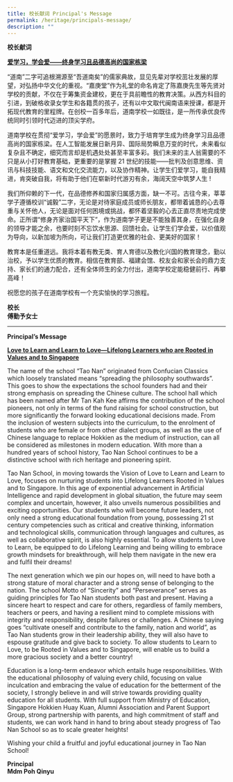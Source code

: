 ```yaml
---
title: 校长献词 Principal's Message
permalink: /heritage/principals-message/
description: ""
---
```


**校长献词**

<u><strong> 爱学习，学会爱——终身学习且品德高尚的国家栋梁 </strong></u>

“道南”二字可追根溯源至“吾道南矣”的儒家典故，显见先辈对学校茁壮发展的厚望，对弘扬中华文化的重视。“嘉庚堂”作为礼堂的命名肯定了陈嘉庚先生等先贤对学校的贡献，不仅在于筹集资金建校，更在于具前瞻性的教育决策。从西方科目的引进，到破格收录女学生和各籍贯的孩子，还有以中文取代闽南语来授课，都是开拓现代教育的里程牌。在创校一百多年后，道南学校一如既往，是一所传承优良传统同时引领时代迈进的顶尖学府。

道南学校在贯彻“爱学习，学会爱”的愿景时，致力于培育学生成为终身学习且品德高尚的国家栋梁。在人工智能发展日新月异、国际局势瞬息万变的时代，未来看似复杂且不确定，细究而言却是机遇处处甚至丰富多彩。我们未来的主人翁需要的不只是从小打好教育基础，更重要的是掌握 21 世纪的技能——批判及创意思维、资讯与科技技能、语文和文化交流能力，以及协作精神。让学生们爱学习，能自我精进，肯突破自我，将有助于他们在崭新时代游刃有余，海阔天空中筑梦人生 !

我们所仰赖的下一代，在品德修养和国家归属感方面，缺一不可。古往今来，莘莘学子遵循校训“诚毅”二字，无论是对待家庭成员或师长朋友，都带着诚恳的心去尊重与关怀他人，无论是面对任何困境或挑战，都怀着坚毅的心去正直尽责地完成使命。正所谓“修身齐家治国平天下”，作为道南学子更是不能独善其身，在强化自身的领导才能之余，也要时刻不忘饮水思源、回馈社会。让学生们学会爱，以价值观为导向，以新加坡为所向，可让我们打造更优雅的社会、更美好的国家！

教育本是任重道远。我将本着有教无类、育人育德以及教化兴国的教育理念，勤以治校，予以学生优质的教育。相信在教育部、福建会馆、校友会和家长会的鼎力支持、家长们的通力配合，还有全体师生的全力付出，道南学校定能稳健前行、再攀高峰！

祝愿您的孩子在道南学校有一个充实愉快的学习旅程。

**校长** <br>
**傅勤予女士**

-----------

**Principal’s Message**

<u><strong> Love to Learn and Learn to Love—Lifelong Learners who are Rooted in Values and to Singapore </strong></u>  

The name of the school “Tao Nan” originated from Confucian Classics which loosely translated means “spreading the philosophy southwards”. This goes to show the expectations the school founders had and their strong emphasis on spreading the Chinese culture. The school hall which has been named after Mr Tan Kah Kee affirms the contribution of the school pioneers, not only in terms of the fund raising for school construction, but more significantly the forward looking educational decisions made. From the inclusion of western subjects into the curriculum, to the enrolment of students who are female or from other dialect groups, as well as the use of Chinese language to replace Hokkien as the medium of instruction, can all be considered as milestones in modern education. With more than a hundred years of school history, Tao Nan School continues to be a distinctive school with rich heritage and pioneering spirit.

Tao Nan School, in moving towards the Vision of Love to Learn and Learn to Love, focuses on nurturing students into Lifelong Learners Rooted in Values and to Singapore. In this age of exponential advancement in Artificial Intelligence and rapid development in global situation, the future may seem complex and uncertain, however, it also unveils numerous possibilities and exciting opportunities. Our students who will become future leaders, not only need a strong educational foundation from young, possessing 21 st century competencies such as critical and creative thinking, information and technological skills, communication through languages and cultures, as well as collaborative spirit, is also highly essential. To allow students to Love to Learn, be equipped to do Lifelong Learning and being willing to embrace growth mindsets for breakthrough, will help them navigate in the new era and fulfil their dreams!

The next generation which we pin our hopes on, will need to have both a strong stature of moral character and a strong sense of belonging to the nation. The school Motto of “Sincerity” and “Perseverance” serves as guiding principles for Tao Nan students both past and present. Having a sincere heart to respect and care for others, regardless of family members, teachers or peers, and having a resilient mind to complete missions with integrity and responsibility, despite failures or challenges. A Chinese saying goes “cultivate oneself and contribute to the family, nation and world”, as Tao Nan students grow in their leadership ability, they will also have to espouse gratitude and give back to society. To allow students to Learn to Love, to be Rooted in Values and to Singapore, will enable us to build a more gracious society and a better country!

Education is a long-term endeavor which entails huge responsibilities. With the educational philosophy of valuing every child, focusing on value inculcation and embracing the value of education for the betterment of the society, I strongly believe in and will strive towards providing quality education for all students. With full support from Ministry of Education, Singapore Hokkien Huay Kuan, Alumni Association and Parent Support Group, strong partnership with parents, and high commitment of staff and students, we can work hand in hand to bring about steady progress of Tao Nan School so as to scale greater heights!

Wishing your child a fruitful and joyful educational journey in Tao Nan School!

**Principal** <br>
**Mdm Poh Qinyu**